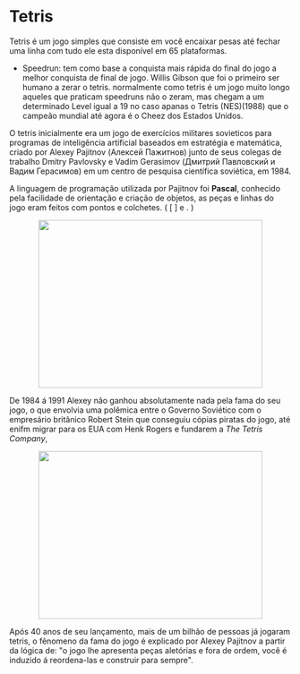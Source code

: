 # Tetris
Tetris é um jogo simples que consiste em você encaixar pesas até fechar uma linha com tudo ele esta disponível em 65 plataformas.
- Speedrun: tem como base a conquista mais rápida do final do jogo a melhor conquista de final de jogo. Willis Gibson que foi o primeiro ser humano a zerar o tetris. normalmente como tetris é um jogo muito longo aqueles que praticam speedruns não o zeram, mas chegam a um determinado Level igual a 19 no caso apanas o Tetris (NES)(1988) que o campeão mundial até agora é o Cheez dos Estados Unidos.

O tetris inicialmente era um jogo de exercícios militares sovieticos para programas de inteligência artificial baseados em estratégia e matemática, criado por Alexey Pajitnov (Алексей Пажитнов) junto de seus colegas de trabalho Dmitry Pavlovsky e Vadim Gerasimov (Дмитрий Павловский и Вадим Герасимов) em um centro de pesquisa científica soviética, em 1984.

A linguagem de programação utilizada por Pajitnov foi **Pascal**, conhecido pela facilidade de orientação e criação de objetos, as peças e linhas do jogo eram feitos com pontos e colchetes. ( [ ] e . )

<p align="center">
  <img src="https://tetris.wiki/images/e/ea/Original_Tetris.png" width="400" height="300"/>
</p>

De 1984 á 1991 Alexey não ganhou absolutamente nada pela fama do seu jogo, o que envolvia uma polêmica entre o Governo Soviético com o empresário britânico Robert Stein que conseguiu cópias piratas do jogo, até enifm migrar para os EUA com Henk Rogers e fundarem a *The Tetris Company*, 

<p align="center">
  <img src="https://forbes.com.br/wp-content/uploads/2023/04/Alexey-Pajitnov-793x533.jpg" width="400" height="300"/>
</p>

Após 40 anos de seu lançamento, mais de um bilhão de pessoas já jogaram tetris, o fênomeno da fama do jogo é explicado por Alexey Pajitnov a partir da lógica de: "o jogo lhe apresenta peças aletórias e fora de ordem, você é induzido á reordena-las e construir para sempre".
